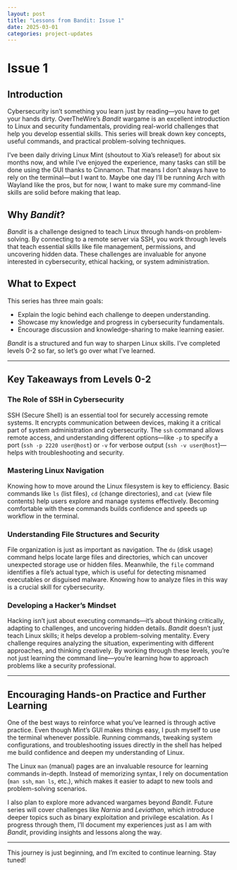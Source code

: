 ```yaml
---
layout: post
title: "Lessons from Bandit: Issue 1"
date: 2025-03-01
categories: project-updates
---
```


# Issue 1

## Introduction

Cybersecurity isn’t something you learn just by reading—you have to get your hands dirty. OverTheWire’s *Bandit* wargame is an excellent introduction to Linux and security fundamentals, providing real-world challenges that help you develop essential skills. This series will break down key concepts, useful commands, and practical problem-solving techniques.

I’ve been daily driving Linux Mint (shoutout to Xia’s release!) for about six months now, and while I’ve enjoyed the experience, many tasks can still be done using the GUI thanks to Cinnamon. That means I don’t always have to rely on the terminal—but I want to. Maybe one day I’ll be running Arch with Wayland like the pros, but for now, I want to make sure my command-line skills are solid before making that leap.

## Why *Bandit*?

*Bandit* is a challenge designed to teach Linux through hands-on problem-solving. By connecting to a remote server via SSH, you work through levels that teach essential skills like file management, permissions, and uncovering hidden data. These challenges are invaluable for anyone interested in cybersecurity, ethical hacking, or system administration.

## What to Expect

This series has three main goals:

- Explain the logic behind each challenge to deepen understanding.
- Showcase my knowledge and progress in cybersecurity fundamentals.
- Encourage discussion and knowledge-sharing to make learning easier.

*Bandit* is a structured and fun way to sharpen Linux skills. I’ve completed levels 0-2 so far, so let’s go over what I’ve learned.

---

## Key Takeaways from Levels 0-2

### The Role of SSH in Cybersecurity

SSH (Secure Shell) is an essential tool for securely accessing remote systems. It encrypts communication between devices, making it a critical part of system administration and cybersecurity. The `ssh` command allows remote access, and understanding different options—like `-p` to specify a port (`ssh -p 2220 user@host`) or `-v` for verbose output (`ssh -v user@host`)—helps with troubleshooting and security.

### Mastering Linux Navigation

Knowing how to move around the Linux filesystem is key to efficiency. Basic commands like `ls` (list files), `cd` (change directories), and `cat` (view file contents) help users explore and manage systems effectively. Becoming comfortable with these commands builds confidence and speeds up workflow in the terminal.

### Understanding File Structures and Security

File organization is just as important as navigation. The `du` (disk usage) command helps locate large files and directories, which can uncover unexpected storage use or hidden files. Meanwhile, the `file` command identifies a file’s actual type, which is useful for detecting misnamed executables or disguised malware. Knowing how to analyze files in this way is a crucial skill for cybersecurity.

### Developing a Hacker’s Mindset

Hacking isn’t just about executing commands—it’s about thinking critically, adapting to challenges, and uncovering hidden details. *Bandit* doesn’t just teach Linux skills; it helps develop a problem-solving mentality. Every challenge requires analyzing the situation, experimenting with different approaches, and thinking creatively. By working through these levels, you’re not just learning the command line—you’re learning how to approach problems like a security professional.

---

## Encouraging Hands-on Practice and Further Learning

One of the best ways to reinforce what you’ve learned is through active practice. Even though Mint’s GUI makes things easy, I push myself to use the terminal whenever possible. Running commands, tweaking system configurations, and troubleshooting issues directly in the shell has helped me build confidence and deepen my understanding of Linux.

The Linux `man` (manual) pages are an invaluable resource for learning commands in-depth. Instead of memorizing syntax, I rely on documentation (`man ssh`, `man ls`, etc.), which makes it easier to adapt to new tools and problem-solving scenarios.

I also plan to explore more advanced wargames beyond *Bandit*. Future series will cover challenges like *Narnia* and *Leviathan*, which introduce deeper topics such as binary exploitation and privilege escalation. As I progress through them, I’ll document my experiences just as I am with *Bandit*, providing insights and lessons along the way.

---

This journey is just beginning, and I’m excited to continue learning. Stay tuned!
